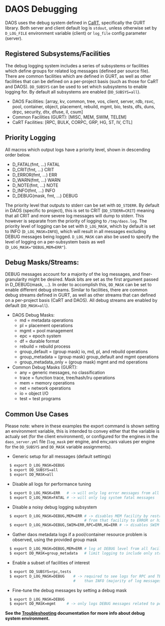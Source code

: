 # DAOS Debugging

DAOS uses the debug system defined in
[CaRT](https://github.com/daos-stack/daos/tree/master/src/cart),
specifically the GURT library. 
Both server and client default log is `stdout`, 
unless otherwise set by `D_LOG_FILE` environment variable (client) or
`log_file` config parameter (server).

## Registered Subsystems/Facilities

The debug logging system includes a series of subsystems or facilities which
define groups for related log messages (defined per source file). There are
common facilities which are defined in GURT, as well as other facilities that
can be defined on a per-project basis (such as those for CaRT and DAOS).
`DD_SUBSYS` can be used to set which subsystems to enable logging for. By
default all subsystems are enabled (`DD_SUBSYS=all`).
- DAOS Facilities: [array, kv, common, tree, vos, client, server, rdb, rsvc,
		    pool, container, object, placement, rebuild, mgmt, bio, tests, dfs,
		    duns, drpc, security, dtx, dfuse, il, csum]
- Common Facilities (GURT): [MISC, MEM, SWIM, TELEM]
- CaRT Facilities: [RPC, BULK, CORPC, GRP, HG, ST, IV, CTL]

## Priority Logging

All macros which output logs have a priority level, shown in descending order
below.
- D_FATAL(fmt, ...)		FATAL
- D_CRIT(fmt, ...)		CRIT
- D_ERROR(fmt, ...)		ERR
- D_WARN(fmt, ...)		WARN
- D_NOTE(fmt, ...)		NOTE
- D_INFO(fmt, ...)		INFO
- D_DEBUG(mask, fmt, ...)	DEBUG

The priority level that outputs to stderr can be set with `DD_STDERR`. By
default in DAOS (specific to project), this is set to CRIT (`DD_STDERR=CRIT`)
meaning that all CRIT and more severe log messages will dump to stderr. This
however is separate from the priority of logging to `/tmp/daos.log`. The
priority level of logging can be set with `D_LOG_MASK`, which by default is set
to INFO (`D_LOG_MASK=INFO`), which will result in all messages excluding DEBUG
messages being logged. `D_LOG_MASK` can also be used to specify the level of
logging on a per-subsystem basis as well (`D_LOG_MASK="DEBUG,MEM=ERR"`).

## Debug Masks/Streams:

DEBUG messages account for a majority of the log messages, and finer-granularity
might be desired. Mask bits are set as the first argument passed in
D_DEBUG(mask, ...). In order to accomplish this, `DD_MASK` can be set to enable
different debug streams. Similar to facilities, there are common debug streams
defined in GURT, as well as other streams that can defined on a per-project
basis (CaRT and DAOS). All debug streams are enabled by default (`DD_MASK=all`).
- DAOS Debug Masks:
	- md = metadata operations
	- pl = placement operations
	- mgmt = pool management
	- epc = epoch system
	- df = durable format
	- rebuild = rebuild process
	- group_default = (group mask) io, md, pl, and rebuild operations
	- group_metadata = (group mask) group_default and mgmt operations
	- group_metadata_only = (group mask) mgmt and md operations
- Common Debug Masks (GURT):
	- any = generic messages, no classification
	- trace = function trace, tree/hash/lru operations
	- mem = memory operations
	- net = network operations
	- io = object I/O
	- test = test programs

## Common Use Cases

Please note: where in these examples the export command is shown setting an environment variable,
this is intended to convey either that the variable is actualy set (for the client environment), or
configured for the engines in the `daos_server.yml` file (`log_mask` per engine, and env_vars
values per engine for the `DD_SUBSYS` and `DD_MASK` variable assignments).

- Generic setup for all messages (default settings)
```bash
  $ export D_LOG_MASK=DEBUG
  $ export DD_SUBSYS=all
  $ export DD_MASK=all
```

- Disable all logs for performance tuning
```bash
  $ export D_LOG_MASK=ERR   # -> will only log error messages from all facilities
  $ export D_LOG_MASK=FATAL # -> will only log system fatal messages
```

- Disable a noisy debug logging subsystem
```bash
  $ export D_LOG_MASK=DEBUG,MEM=ERR # -> disables MEM facility by restricting all logs
                                    # from that facility to ERROR or higher priority only
  $ export D_LOG_MASK=DEBUG,SWIM=ERR,RPC=ERR,HG=ERR # -> disables SWIM and RPC/HG facilities
```

- Gather daos metadata logs if a pool/container resource problem is observed, using the provided group mask
```bash
  $ export D_LOG_MASK=DEBUG,MEM=ERR # log at DEBUG level from all facilities except MEM
  $ export DD_MASK=group_metadata   # limit logging to include only streams (mgmt, plus defaults from group_default)
```

- Enable a subset of facilities of interest
```bash
  $ export DD_SUBSYS=rpc,tests
  $ export D_LOG_MASK=DEBUG    # -> required to see logs for RPC and TESTS less severe
                               #    than INFO (majority of log messages)
```

- Fine-tune the debug messages by setting a debug mask
```bash
  $ export D_LOG_MASK=DEBUG
  $ export DD_MASK=mgmt     # -> only logs DEBUG messages related to pool management
```

**See the [Troubleshooting](admin/troubleshooting.md) documentation for more info
about debug system environment.**
